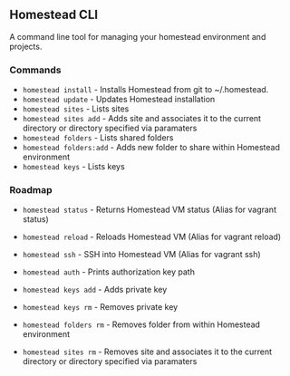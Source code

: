 ## Homestead CLI

A command line tool for managing your homestead environment and projects.

### Commands
* `homestead install` - Installs Homestead from git to ~/.homestead.
* `homestead update` - Updates Homestead installation
* `homestead sites` - Lists sites
* `homestead sites add` - Adds site and associates it to the current directory or directory specified via paramaters
* `homestead folders` - Lists shared folders
* `homestead folders:add` - Adds new folder to share within Homestead environment
* `homestead keys` - Lists keys

### Roadmap
* `homestead status` - Returns Homestead VM status (Alias for vagrant status)
* `homestead reload` - Reloads Homestead VM (Alias for vagrant reload)
* `homestead ssh` - SSH into Homestead VM (Alias for vagrant ssh)

* `homestead auth` - Prints authorization key path
* `homestead keys add` - Adds private key
* `homestead keys rm` - Removes private key

* `homestead folders rm` - Removes folder from within Homestead environment

* `homestead sites rm` - Removes site and associates it to the current directory or directory specified via paramaters
